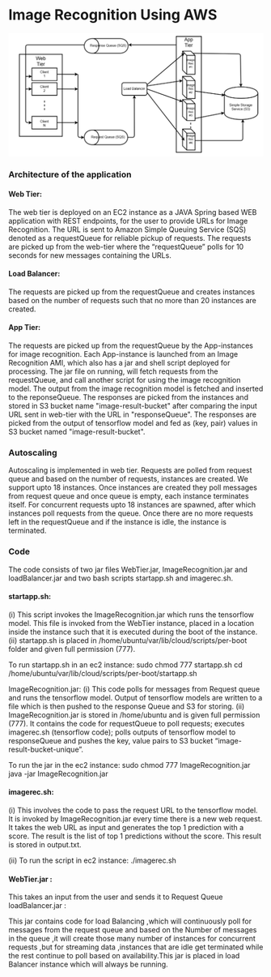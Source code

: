 # Image Recognition Using AWS

![Architecture of Image Recognition App](/Architecture.PNG)

### Architecture of the application

####  Web Tier:
The web tier is deployed on an EC2 instance as a JAVA Spring based WEB application with REST endpoints, for the user to provide URLs for Image Recognition.
The URL is sent to Amazon Simple Queuing Service (SQS) denoted as a requestQueue for reliable pickup of requests. 
The requests are picked up from the web-tier where the “requestQueue” polls for 10 seconds for new messages containing the URLs.

#### Load Balancer:
The requests are picked up from the requestQueue and creates instances based on the number of requests such that no more than 20 instances are created.

#### App Tier:
The requests are picked up from the requestQueue by the App-instances for image recognition.
Each App-instance is launched from an Image Recognition AMI, which also has a jar and shell script deployed for processing.
The jar file on running, will fetch requests from the requestQueue, and call another script for using the image recognition model. The output from the image recognition model is fetched and inserted to the reponseQueue.
The responses are picked from the instances and stored in S3 bucket name "image-result-bucket" after comparing the input URL sent in web-tier with the URL in "responseQueue".
The responses are picked from the output of tensorflow model and fed as (key, pair) values in S3 bucket named "image-result-bucket".

### Autoscaling

Autoscaling is implemented in web tier. Requests are polled from request queue and based on the number of requests, instances are created. We support upto 18 instances. Once instances are created they poll messages from request queue and once queue is empty, each instance terminates itself. For concurrent requests upto 18 instances are spawned, after which instances poll requests from the queue.
Once there are no more requests left in the requestQueue and if the instance is idle, the instance is terminated.

### Code

The code consists of two jar files WebTier.jar, ImageRecognition.jar and loadBalancer.jar and two bash scripts startapp.sh and imagerec.sh.

#### startapp.sh:

(i) This script invokes the ImageRecognition.jar which runs the tensorflow model. This file is invoked from the WebTier instance, placed in a location inside the instance such that it is executed during the boot of the instance.
(ii) startapp.sh is placed in /home/ubuntu/var/lib/cloud/scripts/per-boot folder and given full permission (777).

To run startapp.sh in an ec2 instance:
sudo chmod 777 startapp.sh
cd /home/ubuntu/var/lib/cloud/scripts/per-boot/startapp.sh

ImageRecognition.jar:
(i) This code polls for messages from Request queue and runs the tensorflow model. Output of tensorflow models are written to a file which is then pushed to the response Queue and S3 for storing.
(ii) ImageRecognition.jar is stored in /home/ubuntu and is given full permission (777). It contains the code for requestQueue to poll requests; executes imagerec.sh (tensorflow code); polls outputs of tensorflow model to responseQueue and pushes the key, value pairs to S3 bucket “image-result-bucket-unique”.

To run the jar in the ec2 instance:
sudo chmod 777 ImageRecognition.jar
java -jar ImageRecognition.jar

#### imagerec.sh:

(i) This involves the code to pass the request URL to the tensorflow model. It is invoked by ImageRecognition.jar every time there is a new web request. It takes the web URL as input and generates the top 1 prediction with a score. The result is the list of top 1 predictions without the score. This result is stored in output.txt.

(ii) To run the script in ec2 instance:
./imagerec.sh <URL name>

#### WebTier.jar :

This takes an input from the user and sends it to Request Queue loadBalancer.jar :

This jar contains code for load Balancing ,which will continuously poll for messages from the request
queue and based on the Number of messages in the queue ,it will create those many number of
instances for concurrent requests ,but for streaming data ,instances that are idle get terminated while
the rest continue to poll based on availability.This jar is placed in load Balancer instance which will
always be running.
